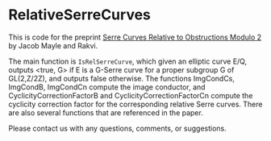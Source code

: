 # RelativeSerreCurves

This is code for the preprint [Serre Curves Relative to Obstructions Modulo 2](https://arxiv.org/abs/2210.06645) by Jacob Mayle and Rakvi.

The main function is `IsRelSerreCurve`, which given an elliptic curve E/Q, outputs <true, G> if E is a G-Serre curve for a proper subgroup G of GL(2,Z/2Z), and outputs false otherwise. The functions ImgCondCs, ImgCondB, ImgCondCn compute the image conductor, and CyclicityCorrectionFactorB and CyclicityCorrectionFactorCn compute the cyclicity correction factor for the corresponding relative Serre curves. There are also several functions that are referenced in the paper.

Please contact us with any questions, comments, or suggestions.